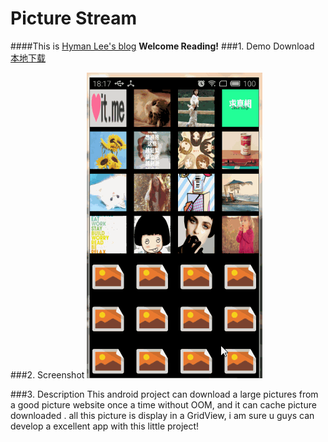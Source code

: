 Picture Stream
====================
####This is [Hyman Lee's blog](http://www.cnblogs.com/page-of-Hyman/) **Welcome Reading!**
###1. Demo Download
[本地下载](apk/picturestream.apk?raw=true "点击下载到本地")  

###2. Screenshot
![Screenshot](apk/picturestream.gif)  

###3. Description
This android project can download a large pictures from a good picture  website once a time without OOM, and it can cache picture downloaded . all this picture is display in a GridView, i am sure u guys can develop a excellent app with this little project! 
